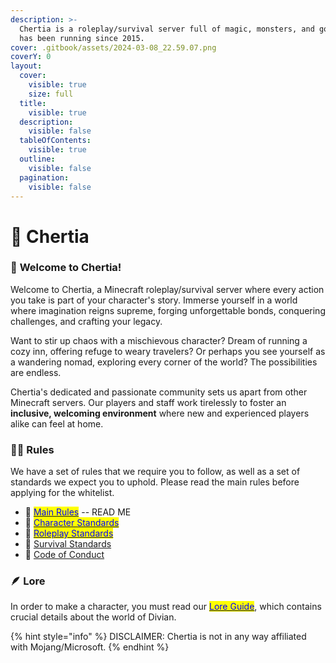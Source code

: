 ```yaml
---
description: >-
  Chertia is a roleplay/survival server full of magic, monsters, and gods. It
  has been running since 2015.
cover: .gitbook/assets/2024-03-08_22.59.07.png
coverY: 0
layout:
  cover:
    visible: true
    size: full
  title:
    visible: true
  description:
    visible: false
  tableOfContents:
    visible: true
  outline:
    visible: false
  pagination:
    visible: false
---
```


# 📖 Chertia

### 📖 **Welcome to Chertia!**

Welcome to Chertia, a Minecraft roleplay/survival server where every action you take is part of your character's story. Immerse yourself in a world where imagination reigns supreme, forging unforgettable bonds, conquering challenges, and crafting your legacy.

Want to stir up chaos with a mischievous character? Dream of running a cozy inn, offering refuge to weary travelers? Or perhaps you see yourself as a wandering nomad, exploring every corner of the world? The possibilities are endless.&#x20;

Chertia's dedicated and passionate community sets us apart from other Minecraft servers. Our players and staff work tirelessly to foster an **inclusive, welcoming environment** where new and experienced players alike can feel at home.&#x20;

### 🧑‍⚖️ Rules

We have a set of rules that we require you to follow, as well as a set of standards we expect you to uphold. Please read the main rules before applying for the whitelist.

* 📕 [<mark style="color:blue;">Main Rules</mark>](broken-reference) -- READ ME
* 📙 [<mark style="color:blue;">Character Standards</mark>](rules/character.md)
* 📒 [<mark style="color:blue;">Roleplay Standards</mark>](rules/roleplay-standards.md)
* 📗 [Survival Standards](rules/survival-standards.md)
* 📘 [Code of Conduct](rules/player-conduct.md)

### 🪶 Lore

In order to make a character, you must read our [<mark style="color:blue;">Lore Guide</mark>](lore/lore-guide.md), which contains crucial details about the world of Divian.

{% hint style="info" %}
DISCLAIMER: Chertia is not in any way affiliated with Mojang/Microsoft.
{% endhint %}
